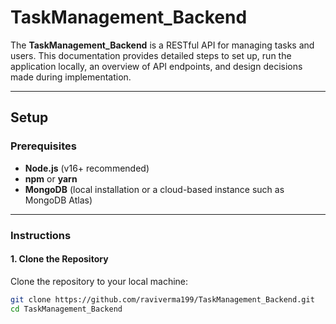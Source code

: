 # TaskManagement_Backend

The **TaskManagement_Backend** is a RESTful API for managing tasks and users. This documentation provides detailed steps to set up, run the application locally, an overview of API endpoints, and design decisions made during implementation.

---

## Setup

### Prerequisites
- **Node.js** (v16+ recommended)
- **npm** or **yarn**
- **MongoDB** (local installation or a cloud-based instance such as MongoDB Atlas)

---

### Instructions

#### 1. Clone the Repository
Clone the repository to your local machine:
```bash
git clone https://github.com/raviverma199/TaskManagement_Backend.git
cd TaskManagement_Backend
